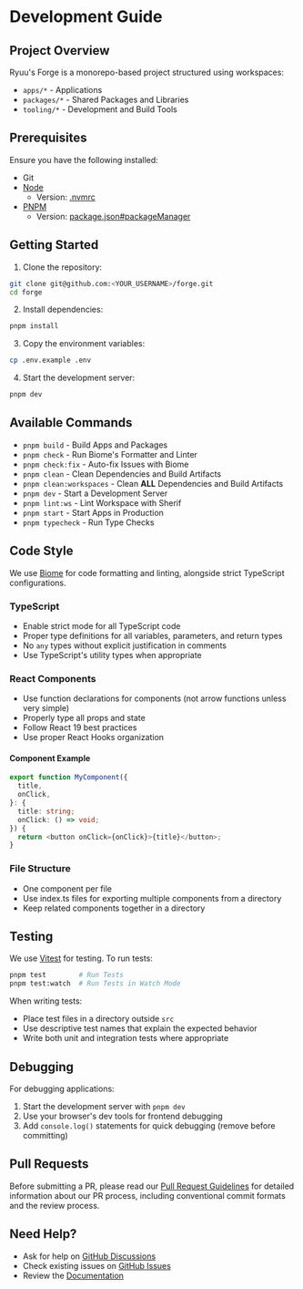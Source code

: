 # Development Guide

## Project Overview

Ryuu's Forge is a monorepo-based project structured using workspaces:

- `apps/*` - Applications
- `packages/*` - Shared Packages and Libraries
- `tooling/*` - Development and Build Tools

## Prerequisites

Ensure you have the following installed:

- Git
- [Node](https://nodejs.org)
  - Version: [.nvmrc](../.nvmrc)
- [PNPM](https://pnpm.io)
  - Version: [package.json#packageManager](../package.json#L4)

## Getting Started

1. Clone the repository:

```bash
git clone git@github.com:<YOUR_USERNAME>/forge.git
cd forge
```

2. Install dependencies:

```bash
pnpm install
```

3. Copy the environment variables:

```bash
cp .env.example .env
```

4. Start the development server:

```bash
pnpm dev
```

## Available Commands

- `pnpm build` - Build Apps and Packages
- `pnpm check` - Run Biome's Formatter and Linter
- `pnpm check:fix` - Auto-fix Issues with Biome
- `pnpm clean` - Clean Dependencies and Build Artifacts
- `pnpm clean:workspaces` - Clean **ALL** Dependencies and Build Artifacts
- `pnpm dev` - Start a Development Server
- `pnpm lint:ws` - Lint Workspace with Sherif
- `pnpm start` - Start Apps in Production
- `pnpm typecheck` - Run Type Checks

## Code Style

We use [Biome](https://biomejs.dev) for code formatting and linting, alongside strict TypeScript configurations.

### TypeScript

- Enable strict mode for all TypeScript code
- Proper type definitions for all variables, parameters, and return types
- No `any` types without explicit justification in comments
- Use TypeScript's utility types when appropriate

### React Components

- Use function declarations for components (not arrow functions unless very simple)
- Properly type all props and state
- Follow React 19 best practices
- Use proper React Hooks organization

#### Component Example

```typescript
export function MyComponent({
  title,
  onClick,
}: {
  title: string;
  onClick: () => void;
}) {
  return <button onClick={onClick}>{title}</button>;
}
```

### File Structure

- One component per file
- Use index.ts files for exporting multiple components from a directory
- Keep related components together in a directory

## Testing

We use [Vitest](https://vitest.dev) for testing. To run tests:

```bash
pnpm test        # Run Tests
pnpm test:watch  # Run Tests in Watch Mode
```

When writing tests:

- Place test files in a directory outside `src`
- Use descriptive test names that explain the expected behavior
- Write both unit and integration tests where appropriate

## Debugging

For debugging applications:

1. Start the development server with `pnpm dev`
2. Use your browser's dev tools for frontend debugging
3. Add `console.log()` statements for quick debugging (remove before committing)

## Pull Requests

Before submitting a PR, please read our [Pull Request Guidelines](./PULL_REQUESTS.md) for detailed information about our PR process, including conventional commit formats and the review process.

## Need Help?

- Ask for help on [GitHub Discussions](https://github.com/ryuudotgg/forge/discussions)
- Check existing issues on [GitHub Issues](https://github.com/ryuudotgg/forge/issues)
- Review the [Documentation](https://forge.ryuu.gg/docs)

